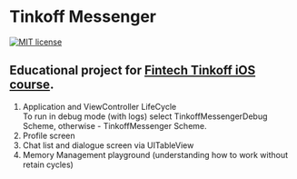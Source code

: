 # Tinkoff Messenger

[![MIT license](https://img.shields.io/badge/license-MIT-blue.svg)](https://github.com/komour/TinkoffMessenger/blob/master/LICENSE)

## Educational project for [Fintech Tinkoff iOS course](https://fintech.tinkoff.ru/study/fintech/ios/).

1. Application and ViewController LifeCycle  
To run in debug mode (with logs) select TinkoffMessengerDebug Scheme, otherwise - TinkoffMessenger Scheme.
2. Profile screen
3. Chat list and dialogue screen via UITableView
4. Memory Management playground (understanding how to work without retain cycles)
